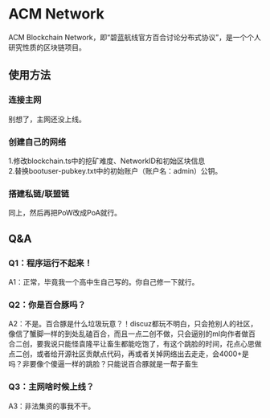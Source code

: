 # ACM Network
ACM Blockchain Network，即“碧蓝航线官方百合讨论分布式协议”，是一个个人研究性质的区块链项目。
## 使用方法
### 连接主网
别想了，主网还没上线。
### 创建自己的网络
1.修改blockchain.ts中的挖矿难度、NetworkID和初始区块信息\
2.替换bootuser-pubkey.txt中的初始账户（账户名：admin）公钥。
### 搭建私链/联盟链
同上，然后再把PoW改成PoA就行。
## Q&A
### Q1：程序运行不起来！
A1：正常，毕竟我一个高中生自己写的。你自己修一下就行。
### Q2：你是百合豚吗？
A2：不是。百合豚是什么垃圾玩意？！discuz都玩不明白，只会抢别人的社区，像信了蟹脚一样的到处乱磕百合，而且一点二创不做，只会逼别的ml向作者做百合二创，要我说只能怪袁隆平让畜生都能吃饱了，有这个跳脸的时间，花点心思做点二创，或者给开源社区贡献点代码，再或者关掉网络出去走走，会4000+是吗？非要像个傻逼一样的跳脸？只能说百合豚就是一帮子畜生
### Q3：主网啥时候上线？
A3：非法集资的事我不干。